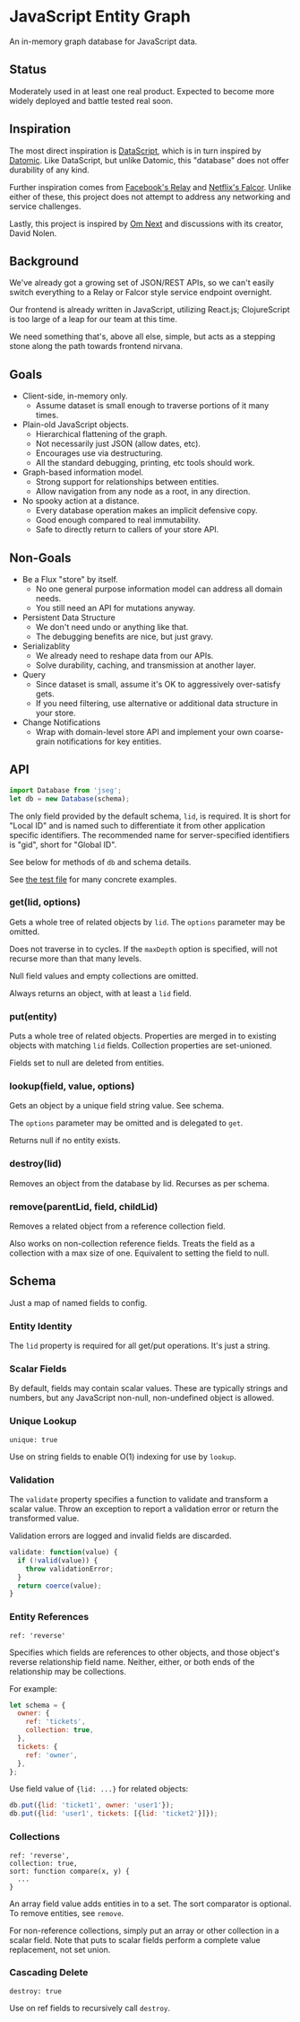 # JavaScript Entity Graph

An in-memory graph database for JavaScript data.


## Status

Moderately used in at least one real product. Expected to become more widely
deployed and battle tested real soon.


## Inspiration

The most direct inspiration is [DataScript][2], which is in turn inspired by
[Datomic][3]. Like DataScript, but unlike Datomic, this "database" does not
offer durability of any kind.

Further inspiration comes from [Facebook's Relay][1] and [Netflix's Falcor][4].
Unlike either of these, this project does not attempt to address any networking
and service challenges.

Lastly, this project is inspired by [Om Next][5] and discussions with its
creator, David Nolen.


## Background

We've already got a growing set of JSON/REST APIs, so we can't easily switch
everything to a Relay or Falcor style service endpoint overnight.

Our frontend is already written in JavaScript, utilizing React.js;
ClojureScript is too large of a leap for our team at this time.

We need something that's, above all else, simple, but acts as a stepping stone
along the path towards frontend nirvana.


## Goals

- Client-side, in-memory only.
  - Assume dataset is small enough to traverse portions of it many times.
- Plain-old JavaScript objects.
  - Hierarchical flattening of the graph.
  - Not necessarily just JSON (allow dates, etc).
  - Encourages use via destructuring.
  - All the standard debugging, printing, etc tools should work.
- Graph-based information model.
  - Strong support for relationships between entities.
  - Allow navigation from any node as a root, in any direction.
- No spooky action at a distance.
  - Every database operation makes an implicit defensive copy.
  - Good enough compared to real immutability.
  - Safe to directly return to callers of your store API.


## Non-Goals

- Be a Flux "store" by itself.
  - No one general purpose information model can address all domain needs.
  - You still need an API for mutations anyway.
- Persistent Data Structure
  - We don't need undo or anything like that.
  - The debugging benefits are nice, but just gravy.
- Serializablity
  - We already need to reshape data from our APIs.
  - Solve durability, caching, and transmission at another layer.
- Query
  - Since dataset is small, assume it's OK to aggressively over-satisfy gets.
  - If you need filtering, use alternative or additional data structure in
    your store.
- Change Notifications
  - Wrap with domain-level store API and implement your own coarse-grain
    notifications for key entities.


## API

```javascript
import Database from 'jseg';
let db = new Database(schema);
```

The only field provided by the default schema, `lid`, is required. It is short
for "Local ID" and is named such to differentiate it from other application
specific identifiers. The recommended name for server-specified identifiers is
"gid", short for "Global ID".

See below for methods of `db` and schema details.

See [the test file](./test/index.js) for many concrete examples.

### get(lid, options)

Gets a whole tree of related objects by `lid`. The `options` parameter may be
omitted.

Does not traverse in to cycles. If the `maxDepth` option is specified, will
not recurse more than that many levels.

Null field values and empty collections are omitted.

Always returns an object, with at least a `lid` field.

### put(entity)

Puts a whole tree of related objects. Properties are merged in to existing
objects with matching `lid` fields. Collection properties are set-unioned.

Fields set to null are deleted from entities.

### lookup(field, value, options)

Gets an object by a unique field string value. See schema.

The `options` parameter may be omitted and is delegated to `get`.

Returns null if no entity exists.

### destroy(lid)

Removes an object from the database by lid. Recurses as per schema.

### remove(parentLid, field, childLid)

Removes a related object from a reference collection field.

Also works on non-collection reference fields. Treats the field as a collection
with a max size of one. Equivalent to setting the field to null.


## Schema

Just a map of named fields to config.

### Entity Identity

The `lid` property is required for all get/put operations. It's just a string.

### Scalar Fields

By default, fields may contain scalar values. These are typically strings and
numbers, but any JavaScript non-null, non-undefined object is allowed.

### Unique Lookup

`unique: true`

Use on string fields to enable O(1) indexing for use by `lookup`.

### Validation

The `validate` property specifies a function to validate and transform a
scalar value. Throw an exception to report a validation error or return the
transformed value.

Validation errors are logged and invalid fields are discarded.

```javascript
validate: function(value) {
  if (!valid(value)) {
    throw validationError;
  }
  return coerce(value);
}
```

### Entity References

`ref: 'reverse'`

Specifies which fields are references to other objects, and those object's
reverse relationship field name. Neither, either, or both ends of the
relationship may be collections.

For example:

```javascript
let schema = {
  owner: {
    ref: 'tickets',
    collection: true,
  },
  tickets: {
    ref: 'owner',
  },
};

```

Use field value of `{lid: ...}` for related objects:

```javascript
db.put({lid: 'ticket1', owner: 'user1'});
db.put({lid: 'user1', tickets: [{lid: 'ticket2'}]});
```

### Collections

```
ref: 'reverse',
collection: true,
sort: function compare(x, y) {
  ...
}
```

An array field value adds entities in to a set. The sort comparator is
optional. To remove entities, see `remove`.

For non-reference collections, simply put an array or other collection
in a scalar field. Note that puts to scalar fields perform a complete
value replacement, not set union.

### Cascading Delete

`destroy: true`

Use on ref fields to recursively call `destroy`.


[1]: https://facebook.github.io/relay/
[2]: https://github.com/tonsky/datascript
[3]: http://www.datomic.com/about.html
[4]: http://netflix.github.io/falcor/
[5]: https://github.com/omcljs/om/wiki/Quick-Start-(om.next)
